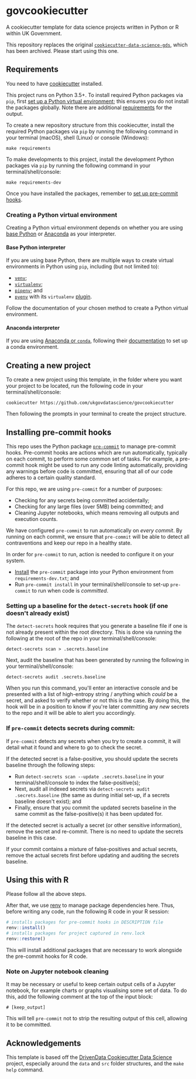 # govcookiecutter
A cookiecutter template for data science projects written in Python or R within UK Government.

This repository replaces the original
[`cookiecutter-data-science-gds`](https://github.com/ukgovdatascience/cookiecutter-data-science-gds), which has been archived.  Please start using this one.

## Requirements

You need to have
[cookiecutter](https://cookiecutter.readthedocs.io/en/1.7.2/installation.html#install-cookiecutter)
installed.

This project runs on Python 3.5+. To install required Python packages via `pip`, first [set up a Python virtual
environment](#creating-a-python-virtual-environment); this ensures you do not install the packages globally. Note there
are additional [requirements](./%7B%7B%20cookiecutter.repo_name%20%7D%7D/README.md#requirements) for the output.

To create a new repository structure from this cookiecutter, install the required Python packages via `pip` by running the following command in your terminal (macOS), shell (Linux) or console (Windows):

```shell script
make requirements
```

To make developments to this project, install the development Python packages via `pip` by running the following command in your terminal/shell/console:

```shell script
make requirements-dev
```

Once you have installed the packages, remember to [set up pre-commit hooks](#installing-pre-commit-hooks).

### Creating a Python virtual environment

Creating a Python virtual environment depends on whether you are using [base Python](#base-python-interpreter) or [Anaconda](#anaconda-interpreter) as your interpreter.

#### Base Python interpreter

If you are using base Python, there are multiple ways to create virtual environments in Python using `pip`, including (but not limited to):

- [`venv`](https://docs.python.org/3/tutorial/venv.html);
- [`virtualenv`](https://virtualenv.pypa.io/en/stable/);
- [`pipenv`](https://github.com/pypa/pipenv); and
- [`pyenv`](https://github.com/pyenv/pyenv) with its `virtualenv` [plugin](https://github.com/pyenv/pyenv-virtualenv).

Follow the documentation of your chosen method to create a Python virtual environment.

#### Anaconda interpreter

If you are using [Anaconda or `conda`](https://www.anaconda.com/), following their [documentation](https://docs.conda.io/projects/conda/en/latest/user-guide/tasks/manage-environments.html) to set up a conda environment.

## Creating a new project

To create a new project using this template, in the folder where you want your project to be located, run the following code in your terminal/shell/console:

```shell script
cookiecutter https://github.com/ukgovdatascience/govcookiecutter
```

Then following the prompts in your terminal to create the project structure.

## Installing pre-commit hooks

This repo uses the Python package [`pre-commit`](https://pre-commit.com) to manage pre-commit hooks. Pre-commit hooks are actions which are run automatically, typically on each commit, to perform some common set of tasks. For example, a pre-commit hook might be used to run any code linting automatically, providing any warnings before code is committed, ensuring that all of our code adheres to a certain quality standard.

For this repo, we are using `pre-commit` for a number of purposes:
- Checking for any secrets being committed accidentally;
- Checking for any large files (over 5MB) being committed; and
- Cleaning Jupyter notebooks, which means removing all outputs and execution counts.

We have configured `pre-commit` to run automatically on _every commit_. By running on each commit, we ensure that `pre-commit` will be able to detect all contraventions and keep our repo in a healthy state.

In order for `pre-commit` to run, action is needed to configure it on your system.
- [Install](#installing-python-packages) the `pre-commit` package into your Python environment from
`requirements-dev.txt`; and
- Run `pre-commit install` in your terminal/shell/console to set-up `pre-commit` to run when code is _committed_.

### Setting up a baseline for the `detect-secrets` hook (if one doesn't already exist)

The `detect-secrets` hook requires that you generate a baseline file if one is not already present within the root directory. This is done via running the following at the root of the repo in your terminal/shell/console:

```shell script
detect-secrets scan > .secrets.baseline
```

Next, audit the baseline that has been generated by running the following in your terminal/shell/console:

```shell script
detect-secrets audit .secrets.baseline
```

When you run this command, you'll enter an interactive console and be presented with a list of high-entropy string / anything which _could_ be a secret, and asked to verify whether or not this is the case. By doing this, the hook will be in a position to know if you're later committing any _new_ secrets to the repo and it will be able to alert you accordingly.

### If `pre-commit` detects secrets during commit:

If `pre-commit` detects any secrets when you try to create a commit, it will detail what it found and where to go to check the secret.

If the detected secret is a false-positive, you should update the secrets baseline through the following steps:

- Run `detect-secrets scan --update .secrets.baseline` in your terminal/shell/console to index the false-positive(s);
- Next, audit all indexed secrets via `detect-secrets audit .secrets.baseline` (the same as during initial set-up, if a secrets baseline doesn't exist); and
- Finally, ensure that you commit the updated secrets baseline in the same commit as the false-positive(s) it has been updated for.

If the detected secret is actually a secret (or other sensitive information), remove the secret and re-commit. There is no need to update the secrets baseline in this case.

If your commit contains a mixture of false-positives and actual secrets, remove the actual secrets first before updating and auditing the secrets baseline.

## Using this with R
Please follow all the above steps.

After that, we use [renv](https://github.com/rstudio/renv) to manage package dependencies here. Thus, before writing any code, run the following R code in your R session:

```r
# installs packages for pre-commit hooks in DESCRIPTION file
renv::install()
# installs packages for project captured in renv.lock
renv::restore()
```

This will install additional packages that are necessary to work alongside the pre-commit hooks for R code.

### Note on Jupyter notebook cleaning

It may be necessary or useful to keep certain output cells of a Jupyter notebook, for example charts or graphs visualising some set of data. To do this, add the following comment at the top of the input block:

```shell script
# [keep_output]
```

This will tell `pre-commit` not to strip the resulting output of this cell, allowing it to be committed.

## Acknowledgements

This template is based off the [DrivenData Cookiecutter Data Science](http://drivendata.github.io/cookiecutter-data-science/) project, especially around the `data` and `src` folder structures, and the `make help` command.
